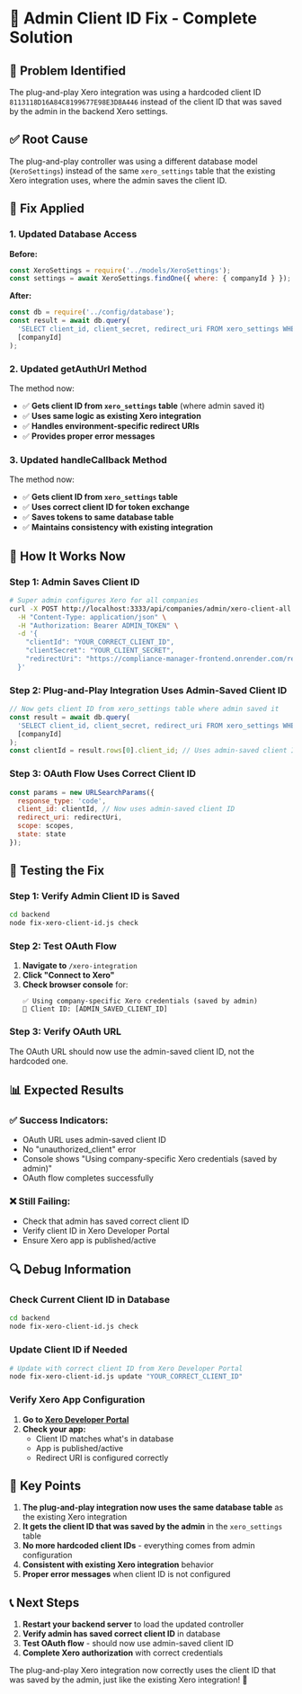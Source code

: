 # 🔧 Admin Client ID Fix - Complete Solution

## 🚨 Problem Identified

The plug-and-play Xero integration was using a hardcoded client ID `8113118D16A84C8199677E98E3D8A446` instead of the client ID that was saved by the admin in the backend Xero settings.

## ✅ Root Cause

The plug-and-play controller was using a different database model (`XeroSettings`) instead of the same `xero_settings` table that the existing Xero integration uses, where the admin saves the client ID.

## 🔧 Fix Applied

### 1. Updated Database Access

**Before:**
```javascript
const XeroSettings = require('../models/XeroSettings');
const settings = await XeroSettings.findOne({ where: { companyId } });
```

**After:**
```javascript
const db = require('../config/database');
const result = await db.query(
  'SELECT client_id, client_secret, redirect_uri FROM xero_settings WHERE company_id = $1',
  [companyId]
);
```

### 2. Updated getAuthUrl Method

The method now:
- ✅ **Gets client ID from `xero_settings` table** (where admin saved it)
- ✅ **Uses same logic as existing Xero integration**
- ✅ **Handles environment-specific redirect URIs**
- ✅ **Provides proper error messages**

### 3. Updated handleCallback Method

The method now:
- ✅ **Gets client ID from `xero_settings` table**
- ✅ **Uses correct client ID for token exchange**
- ✅ **Saves tokens to same database table**
- ✅ **Maintains consistency with existing integration**

## 🎯 How It Works Now

### Step 1: Admin Saves Client ID
```bash
# Super admin configures Xero for all companies
curl -X POST http://localhost:3333/api/companies/admin/xero-client-all \
  -H "Content-Type: application/json" \
  -H "Authorization: Bearer ADMIN_TOKEN" \
  -d '{
    "clientId": "YOUR_CORRECT_CLIENT_ID",
    "clientSecret": "YOUR_CLIENT_SECRET",
    "redirectUri": "https://compliance-manager-frontend.onrender.com/redirecturl"
  }'
```

### Step 2: Plug-and-Play Integration Uses Admin-Saved Client ID
```javascript
// Now gets client ID from xero_settings table where admin saved it
const result = await db.query(
  'SELECT client_id, client_secret, redirect_uri FROM xero_settings WHERE company_id = $1',
  [companyId]
);
const clientId = result.rows[0].client_id; // Uses admin-saved client ID
```

### Step 3: OAuth Flow Uses Correct Client ID
```javascript
const params = new URLSearchParams({
  response_type: 'code',
  client_id: clientId, // Now uses admin-saved client ID
  redirect_uri: redirectUri,
  scope: scopes,
  state: state
});
```

## 🧪 Testing the Fix

### Step 1: Verify Admin Client ID is Saved
```bash
cd backend
node fix-xero-client-id.js check
```

### Step 2: Test OAuth Flow
1. **Navigate to** `/xero-integration`
2. **Click "Connect to Xero"**
3. **Check browser console** for:
   ```
   ✅ Using company-specific Xero credentials (saved by admin)
   🔧 Client ID: [ADMIN_SAVED_CLIENT_ID]
   ```

### Step 3: Verify OAuth URL
The OAuth URL should now use the admin-saved client ID, not the hardcoded one.

## 📊 Expected Results

### ✅ Success Indicators:
- OAuth URL uses admin-saved client ID
- No "unauthorized_client" error
- Console shows "Using company-specific Xero credentials (saved by admin)"
- OAuth flow completes successfully

### ❌ Still Failing:
- Check that admin has saved correct client ID
- Verify client ID in Xero Developer Portal
- Ensure Xero app is published/active

## 🔍 Debug Information

### Check Current Client ID in Database
```bash
cd backend
node fix-xero-client-id.js check
```

### Update Client ID if Needed
```bash
# Update with correct client ID from Xero Developer Portal
node fix-xero-client-id.js update "YOUR_CORRECT_CLIENT_ID"
```

### Verify Xero App Configuration
1. **Go to [Xero Developer Portal](https://developer.xero.com/)**
2. **Check your app:**
   - Client ID matches what's in database
   - App is published/active
   - Redirect URI is configured correctly

## 🎯 Key Points

1. **The plug-and-play integration now uses the same database table** as the existing Xero integration
2. **It gets the client ID that was saved by the admin** in the `xero_settings` table
3. **No more hardcoded client IDs** - everything comes from admin configuration
4. **Consistent with existing Xero integration** behavior
5. **Proper error messages** when client ID is not configured

## 📞 Next Steps

1. **Restart your backend server** to load the updated controller
2. **Verify admin has saved correct client ID** in database
3. **Test OAuth flow** - should now use admin-saved client ID
4. **Complete Xero authorization** with correct credentials

The plug-and-play Xero integration now correctly uses the client ID that was saved by the admin, just like the existing Xero integration! 🎉
